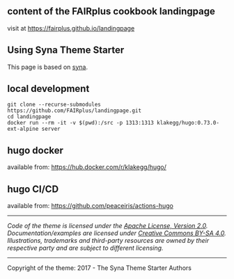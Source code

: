 ## content of the FAIRplus cookbook landingpage

visit at <https://fairplus.github.io/landingpage>


## Using Syna Theme Starter
This page is based on [syna](https://syna.okkur.org/docs).

## local development

```
git clone --recurse-submodules https://github.com/FAIRplus/landingpage.git
cd landingpage
docker run --rm -it -v $(pwd):/src -p 1313:1313 klakegg/hugo:0.73.0-ext-alpine server
``` 

## hugo docker 

available from: https://hub.docker.com/r/klakegg/hugo/

## hugo CI/CD

available from: https://github.com/peaceiris/actions-hugo

----

*Code of the theme is licensed under the [Apache License, Version 2.0](/LICENSE).*  
*Documentation/examples are licensed under [Creative Commons BY-SA 4.0](/docs/LICENSE).*  
*Illustrations, trademarks and third-party resources are owned by their respective party and are subject to different licensing.*

---

Copyright of the theme: 2017 - The Syna Theme Starter Authors

